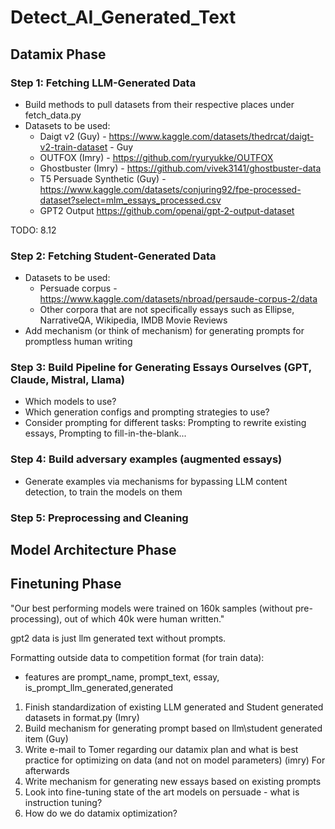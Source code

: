 ﻿# Detect_AI_Generated_Text


  
## Datamix Phase

### Step 1: Fetching LLM-Generated Data

- Build methods to pull datasets from their respective places under fetch_data.py
- Datasets to be used:
  - Daigt v2 (Guy) - https://www.kaggle.com/datasets/thedrcat/daigt-v2-train-dataset - Guy
  - OUTFOX (Imry) - https://github.com/ryuryukke/OUTFOX
  - Ghostbuster (Imry) - https://github.com/vivek3141/ghostbuster-data
  - T5 Persuade Synthetic (Guy) - https://www.kaggle.com/datasets/conjuring92/fpe-processed-dataset?select=mlm_essays_processed.csv
  - GPT2 Output https://github.com/openai/gpt-2-output-dataset

TODO: 8.12

### Step 2: Fetching Student-Generated Data

- Datasets to be used:
  - Persuade corpus - https://www.kaggle.com/datasets/nbroad/persaude-corpus-2/data
  - Other corpora that are not specifically essays such as Ellipse, NarrativeQA, Wikipedia, IMDB Movie Reviews
- Add mechanism (or think of mechanism) for generating prompts for promptless human writing


### Step 3: Build Pipeline for Generating Essays Ourselves (GPT, Claude, Mistral, Llama)

- Which models to use?
- Which generation configs and prompting strategies to use? 
- Consider prompting for different tasks: Prompting to rewrite existing essays, Prompting to fill-in-the-blank...


### Step 4: Build adversary examples (augmented essays)
- Generate examples via mechanisms for bypassing LLM content detection, to train the models on them


### Step 5: Preprocessing and Cleaning



## Model Architecture Phase

###

## Finetuning Phase 


"Our best performing models were trained on 160k samples (without pre-processing), out of which 40k were human written."


gpt2 data is just llm generated text without prompts.

Formatting outside data to competition format (for train data):
- features are prompt_name, prompt_text, essay, is_prompt_llm_generated,generated



1. Finish standardization of existing LLM generated and Student generated datasets in format.py (Imry)
2. Build mechanism for generating prompt based on llm\student generated item (Guy)
3. Write e-mail to Tomer regarding our datamix plan and what is best practice for optimizing on data (and not on model parameters) (imry)
For afterwards
4. Write mechanism for generating new essays based on existing prompts
5. Look into fine-tuning state of the art models on persuade - what is instruction tuning?
6. How do we do datamix optimization?
